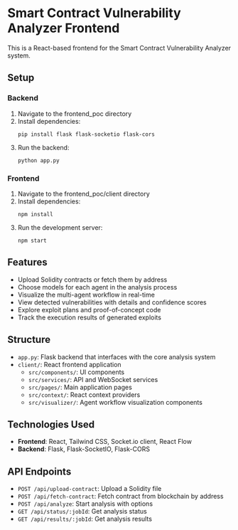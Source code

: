 # Smart Contract Vulnerability Analyzer Frontend

This is a React-based frontend for the Smart Contract Vulnerability Analyzer system.

## Setup

### Backend
1. Navigate to the frontend_poc directory
2. Install dependencies:
   ```
   pip install flask flask-socketio flask-cors
   ```
3. Run the backend:
   ```
   python app.py
   ```

### Frontend
1. Navigate to the frontend_poc/client directory
2. Install dependencies:
   ```
   npm install
   ```
3. Run the development server:
   ```
   npm start
   ```

## Features
- Upload Solidity contracts or fetch them by address
- Choose models for each agent in the analysis process
- Visualize the multi-agent workflow in real-time
- View detected vulnerabilities with details and confidence scores
- Explore exploit plans and proof-of-concept code
- Track the execution results of generated exploits

## Structure
- `app.py`: Flask backend that interfaces with the core analysis system
- `client/`: React frontend application
  - `src/components/`: UI components
  - `src/services/`: API and WebSocket services
  - `src/pages/`: Main application pages
  - `src/context/`: React context providers
  - `src/visualizer/`: Agent workflow visualization components

## Technologies Used
- **Frontend**: React, Tailwind CSS, Socket.io client, React Flow
- **Backend**: Flask, Flask-SocketIO, Flask-CORS

## API Endpoints
- `POST /api/upload-contract`: Upload a Solidity file
- `POST /api/fetch-contract`: Fetch contract from blockchain by address
- `POST /api/analyze`: Start analysis with options
- `GET /api/status/:jobId`: Get analysis status
- `GET /api/results/:jobId`: Get analysis results